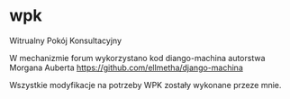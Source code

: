 # wpk
Witrualny Pokój Konsultacyjny

W mechanizmie forum wykorzystano kod diango-machina autorstwa Morgana Auberta
https://github.com/ellmetha/django-machina

Wszystkie modyfikacje na potrzeby WPK zostały wykonane przeze mnie.
